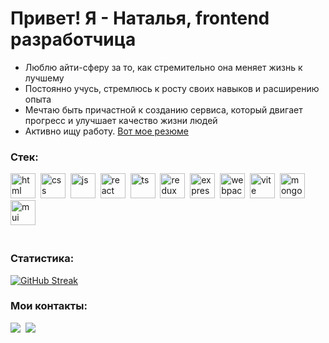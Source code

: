 # Привет! Я - Наталья, frontend разработчица

- Люблю айти-сферу за то, как стремительно она меняет жизнь к лучшему
- Постоянно учусь, стремлюсь к росту своих навыков и расширению опыта
- Мечтаю быть причастной к созданию сервиса, который двигает прогресс и улучшает качество жизни людей
- Активно ищу работу. [Вот мое резюме](https://drive.google.com/file/d/1QcM3MjUNW7CHIYdqrOd-GqsjSFKpVotJ/view?usp=sharing)

### Стек:
<div>
<img src="https://cdn.jsdelivr.net/gh/devicons/devicon/icons/html5/html5-original.svg" title="html" width="40" height="40"/>&nbsp;
<img src="https://cdn.jsdelivr.net/gh/devicons/devicon/icons/css3/css3-original.svg" title="css" width="40" height="40"/>&nbsp;
<img src="https://cdn.jsdelivr.net/gh/devicons/devicon/icons/javascript/javascript-original.svg" title="js" width="40" height="40"/>&nbsp;
<img src="https://cdn.jsdelivr.net/gh/devicons/devicon/icons/react/react-original.svg" title="react" width="40" height="40"/>&nbsp;
<img src="https://cdn.jsdelivr.net/gh/devicons/devicon@latest/icons/typescript/typescript-original.svg" title="ts" width="40" height="40"/>&nbsp;
<img src="https://cdn.jsdelivr.net/gh/devicons/devicon@latest/icons/redux/redux-original.svg" title="redux" width="40" height="40"/>&nbsp;
<img src="https://cdn.jsdelivr.net/gh/devicons/devicon@latest/icons/express/express-original.svg" title="express" width="40" height="40"/>&nbsp;
<img src="https://cdn.jsdelivr.net/gh/devicons/devicon/icons/webpack/webpack-original.svg" title="webpack" width="40" height="40"/>&nbsp;
<img src="https://cdn.jsdelivr.net/gh/devicons/devicon@latest/icons/vitejs/vitejs-original.svg" title="vite" width="40" height="40"/>&nbsp;
<img src="https://cdn.jsdelivr.net/gh/devicons/devicon/icons/mongodb/mongodb-original.svg" title="mongoDB" width="40" height="40"/>&nbsp;
<img src="https://cdn.jsdelivr.net/gh/devicons/devicon@latest/icons/materialui/materialui-original.svg" title="mui" width="40" height="40"/>&nbsp;
</div>
&nbsp;

### Cтатистика:
[![GitHub Streak](https://github-readme-streak-stats.herokuapp.com?user=nataliekalinkina&theme=dark&exclude_days=Sun%2CSat)](https://git.io/streak-stats)
&nbsp;

### Мои контакты:
<div>
    <a href="mailto:nataliekalinkina@gmail.com"><img src="https://img.shields.io/badge/Gmail-D14836?style=for-the-badge&logo=gmail&logoColor=white"></a>&nbsp;
    <a href="https://t.me/mss_nataly"><img src="https://img.shields.io/badge/Telegram-2CA5E0?style=for-the-badge&logo=telegram&logoColor=white"></a>&nbsp;
</div>

